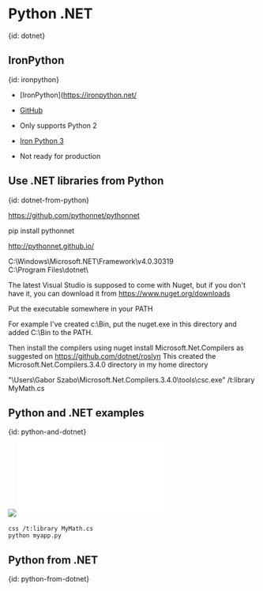 # Python .NET
{id: dotnet}

## IronPython
{id: ironpython}

* [IronPython](https://ironpython.net/
* [GitHub](https://github.com/IronLanguages/ironpython2)
* Only supports Python 2

* [Iron Python 3](https://github.com/IronLanguages/ironpython3)
* Not ready for production

## Use .NET libraries from Python
{id: dotnet-from-python}


https://github.com/pythonnet/pythonnet

pip install pythonnet

http://pythonnet.github.io/

C:\Windows\Microsoft.NET\Framework\v4.0.30319\
C:\Program Files\dotnet\

The latest Visual Studio is supposed to come with Nuget, but if you don't have it, you can download it from https://www.nuget.org/downloads

Put the executable somewhere in your PATH

For example I've created c:\Bin, put the nuget.exe in this directory and added C:\Bin to the PATH.

Then install the compilers using nuget install Microsoft.Net.Compilers as suggested on https://github.com/dotnet/roslyn
This created the
Microsoft.Net.Compilers.3.4.0
directory in my home directory

"\Users\Gabor Szabo\Microsoft.Net.Compilers.3.4.0\tools\csc.exe" /t:library MyMath.cs

## Python and .NET examples
{id: python-and-dotnet}

![](examples/dotnet/math/MyMath.cs)
![](examples/dotnet/math/myapp.py)

```
css /t:library MyMath.cs
python myapp.py
```

## Python from .NET
{id: python-from-dotnet}


